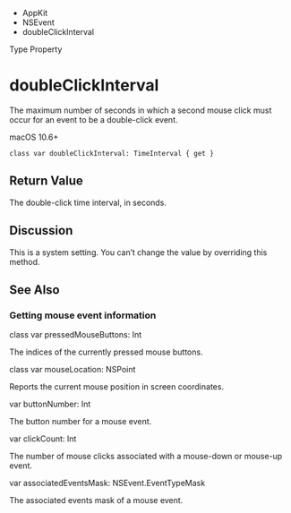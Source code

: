 

- AppKit
- NSEvent
-  doubleClickInterval 

Type Property

# doubleClickInterval

The maximum number of seconds in which a second mouse click must occur for an event to be a double-click event.

macOS 10.6+

``` source
class var doubleClickInterval: TimeInterval { get }
```

## Return Value

The double-click time interval, in seconds.

## Discussion

This is a system setting. You can’t change the value by overriding this method.

## See Also

### Getting mouse event information

class var pressedMouseButtons: Int

The indices of the currently pressed mouse buttons.

class var mouseLocation: NSPoint

Reports the current mouse position in screen coordinates.

var buttonNumber: Int

The button number for a mouse event.

var clickCount: Int

The number of mouse clicks associated with a mouse-down or mouse-up event.

var associatedEventsMask: NSEvent.EventTypeMask

The associated events mask of a mouse event.

